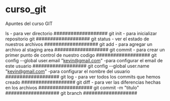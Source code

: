 # curso_git
Apuntes del curso GIT


ls - para ver directorio ###################
git init - para inicializar repositorio git ###################
git status - ver el estado de nuestros archivos ###################
git add - para agregar un archivo al staging area ###################
git commit - para crear un primer punto de control de nuestro codigo ###################
git config --global user.email "kevin@gmail.com" -para configurar el email de este usuario ###################
git config --global user.name "kevin@gmail.com" -para configurar el nombre del usuario ###################
git log - para ver todos los commits que hemos creado ###################
git diff - para ver las diferencias hechas en los archivos ###################
git commit -m "titulo" ###################
git branch ###################
